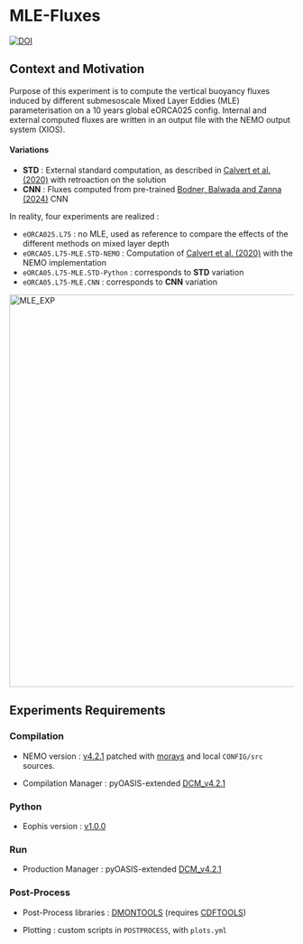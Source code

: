 # MLE-Fluxes

[![DOI](https://zenodo.org/badge/763681074.svg)](https://doi.org/10.5281/zenodo.13851909)

## Context and Motivation

Purpose of this experiment is to compute the vertical buoyancy fluxes induced by different submesoscale Mixed Layer Eddies (MLE) parameterisation on a 10 years global eORCA025 config.
Internal and external computed fluxes are written in an output file with the NEMO output system (XIOS).

#### Variations
- **STD** : External standard computation, as described in [Calvert et al. (2020)](https://doi.org/10.1016/j.ocemod.2020.101678) with retroaction on the solution
- **CNN** : Fluxes computed from pre-trained [Bodner, Balwada and Zanna (2024)]() CNN

In reality, four experiments are realized :
- `eORCA025.L75` : no MLE, used as reference to compare the effects of the different methods on mixed layer depth
- `eORCA05.L75-MLE.STD-NEMO` : Computation of [Calvert et al. (2020)](https://doi.org/10.1016/j.ocemod.2020.101678) with the NEMO implementation
- `eORCA05.L75-MLE.STD-Python` : corresponds to **STD** variation
- `eORCA05.L75-MLE.CNN` : corresponds to **CNN** variation

<img width="695" alt="MLE_EXP" src="https://github.com/morays-community/NEMO-MLE_Fluxes/assets/138531178/084171b2-7f5d-407b-ad6c-92551f3bbcb2">

## Experiments Requirements


### Compilation

- NEMO version : [v4.2.1](https://forge.nemo-ocean.eu/nemo/nemo/-/releases/4.2.1) patched with [morays](https://github.com/morays-community/morays-doc/tree/main/nemo_patch/NEMO_v4.2.1) and local `CONFIG/src` sources.

- Compilation Manager : pyOASIS-extended [DCM_v4.2.1](https://github.com/alexis-barge/DCM/releases/tag/v4.2.1)


### Python

- Eophis version : [v1.0.0](https://github.com/meom-group/eophis/releases/tag/v1.0.0)


### Run

- Production Manager : pyOASIS-extended [DCM_v4.2.1](https://github.com/alexis-barge/DCM/releases/tag/v4.2.1)


### Post-Process

- Post-Process libraries : [DMONTOOLS](https://github.com/alexis-barge/DMONTOOLS) (requires [CDFTOOLS](https://github.com/meom-group/CDFTOOLS))
  
- Plotting : custom scripts in `POSTPROCESS`, with `plots.yml`
